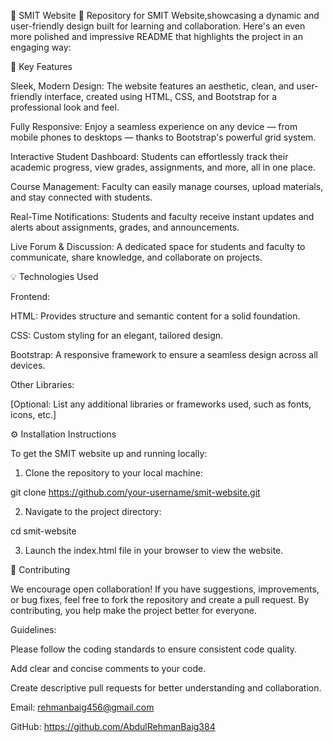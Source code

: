 🌟 SMIT Website 🌟
Repository for SMIT Website,showcasing a dynamic and user-friendly design built for learning and collaboration.
Here's an even more polished and impressive README that highlights the project in an engaging way:

🚀 Key Features

Sleek, Modern Design: The website features an aesthetic, clean, and user-friendly interface, created using HTML, CSS, and Bootstrap for a professional look and feel.

Fully Responsive: Enjoy a seamless experience on any device — from mobile phones to desktops — thanks to Bootstrap's powerful grid system.

Interactive Student Dashboard: Students can effortlessly track their academic progress, view grades, assignments, and more, all in one place.

Course Management: Faculty can easily manage courses, upload materials, and stay connected with students.

Real-Time Notifications: Students and faculty receive instant updates and alerts about assignments, grades, and announcements.

Live Forum & Discussion: A dedicated space for students and faculty to communicate, share knowledge, and collaborate on projects.


💡 Technologies Used

Frontend:

HTML: Provides structure and semantic content for a solid foundation.

CSS: Custom styling for an elegant, tailored design.

Bootstrap: A responsive framework to ensure a seamless design across all devices.


Other Libraries:

[Optional: List any additional libraries or frameworks used, such as fonts, icons, etc.]



⚙ Installation Instructions

To get the SMIT website up and running locally:

1. Clone the repository to your local machine:

git clone https://github.com/your-username/smit-website.git


2. Navigate to the project directory:

cd smit-website


3. Launch the index.html file in your browser to view the website.



🤝 Contributing

We encourage open collaboration! If you have suggestions, improvements, or bug fixes, feel free to fork the repository and create a pull request. By contributing, you help make the project better for everyone.

Guidelines:

Please follow the coding standards to ensure consistent code quality.

Add clear and concise comments to your code.

Create descriptive pull requests for better understanding and collaboration.




Email: rehmanbaig456@gmail.com

GitHub: https://github.com/AbdulRehmanBaig384




